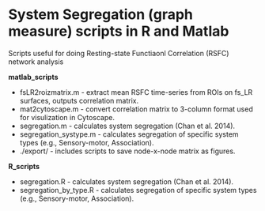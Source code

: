 # System Segregation (graph measure) scripts in R and Matlab

Scripts useful for doing Resting-state Functiaonl Correlation (RSFC) network analysis

**matlab_scripts**
*  fsLR2roizmatrix.m - extract mean RSFC time-series from ROIs on fs_LR surfaces, outputs correlation matrix. 
*  mat2cytoscape.m  - convert correlation matrix to 3-column format used for visulization in Cytoscape.
*  segregation.m  -  calculates system segregation (Chan et al. 2014). 
*  segregation_systype.m  -  calculates segregation of specific system types (e.g., Sensory-motor, Association). 
*  ./export/ - includes scripts to save node-x-node matrix as figures.

**R_scripts**
*  segregation.R  -  calculates system segregation (Chan et al. 2014). 
*  segregation_by_type.R  -  calculates segregation of specific system types (e.g., Sensory-motor, Association). 
